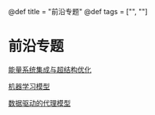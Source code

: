 @def title = "前沿专题"
@def tags = ["", ""]

# 前沿专题

[能量系统集成与超结构优化](front1-superstrucre)

[机器学习模型](front2-machinelearning)

[数据驱动的代理模型](front2-datadrivenmodels)
